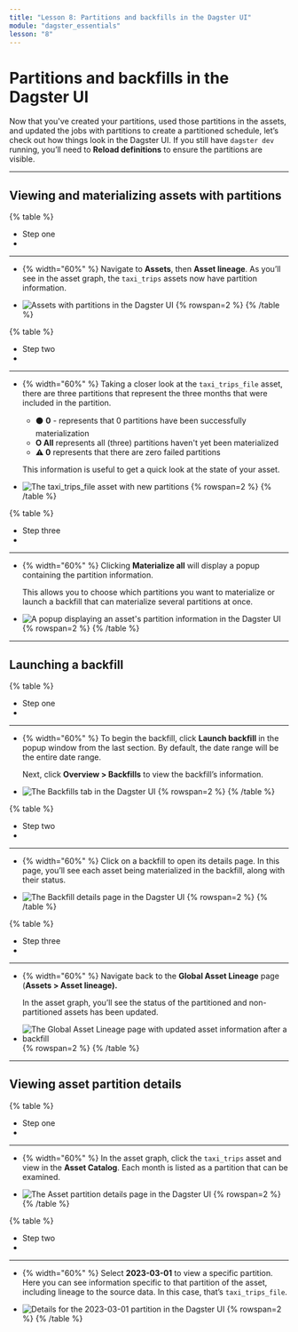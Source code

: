 ```yaml
---
title: "Lesson 8: Partitions and backfills in the Dagster UI"
module: "dagster_essentials"
lesson: "8"
---
```


# Partitions and backfills in the Dagster UI

Now that you've created your partitions, used those partitions in the assets, and updated the jobs with partitions to create a partitioned schedule, let’s check out how things look in the Dagster UI. If you still have `dagster dev` running, you’ll need to **Reload definitions** to ensure the partitions are visible.

---

## Viewing and materializing assets with partitions

{% table %}
* Step one
*
---
* {% width="60%" %}
    Navigate to **Assets**, then **Asset lineage**. As you’ll see in the asset graph, the `taxi_trips` assets now have partition information. 

* ![Assets with partitions in the Dagster UI](/images/dagster-essentials/lesson-8/ui-assets-with-partitions.png) {% rowspan=2 %}
{% /table %}

{% table %}
* Step two
*
---
* {% width="60%" %}
  Taking a closer look at the `taxi_trips_file` asset, there are three partitions that represent the three months that were included in the partition. 

  - ⚫ **0** - represents that 0 partitions have been successfully materialization
  - **O All** represents all (three) partitions haven't yet been materialized
  - **⚠️ 0** represents that there are zero failed partitions

  This information is useful to get a quick look at the state of your asset.

* ![The taxi_trips_file asset with new partitions](/images/dagster-essentials/lesson-8/ui-taxi-trips-file-asset.png) {% rowspan=2 %}
{% /table %}

{% table %}
* Step three
*
---
* {% width="60%" %}
  Clicking **Materialize all** will display a popup containing the partition information. 

  This allows you to choose which partitions you want to materialize or launch a backfill that can materialize several partitions at once.

* ![A popup displaying an asset's partition information in the Dagster UI](/images/dagster-essentials/lesson-8/ui-asset-partition-info.png) {% rowspan=2 %}
{% /table %}

---

## Launching a backfill

{% table %}
* Step one
*
---
* {% width="60%" %}
  To begin the backfill, click **Launch backfill** in the popup window from the last section. By default, the date range will be the entire date range.

  Next, click **Overview > Backfills** to view the backfill’s information.

* ![The Backfills tab in the Dagster UI](/images/dagster-essentials/lesson-8/ui-backfills-tab.png) {% rowspan=2 %}
{% /table %}

{% table %}
* Step two
*
---
* {% width="60%" %}
    Click on a backfill to open its details page. In this page, you’ll see each asset being materialized in the backfill, along with their status.

* ![The Backfill details page in the Dagster UI](/images/dagster-essentials/lesson-8/ui-backfill-details-page.png) {% rowspan=2 %}
{% /table %}

{% table %}
* Step three
*
---
* {% width="60%" %}
  Navigate back to the **Global Asset Lineage** page (**Assets > Asset lineage).**

  In the asset graph, you’ll see the status of the partitioned and non-partitioned assets has been updated.

* ![The Global Asset Lineage page with updated asset information after a backfill](/images/dagster-essentials/lesson-8/ui-updated-asset-graph.png) {% rowspan=2 %}
{% /table %}

---

## Viewing asset partition details

{% table %}
* Step one
*
---
* {% width="60%" %}
  In the asset graph, click the `taxi_trips` asset and view in the **Asset Catalog**. Each month is listed as a partition that can be examined.

* ![The Asset partition details page in the Dagster UI](/images/dagster-essentials/lesson-8/ui-asset-partition-details.png) {% rowspan=2 %}
{% /table %}

{% table %}
* Step two
*
---
* {% width="60%" %}
  Select **2023-03-01** to view a specific partition. Here you can see information specific to that partition of the asset, including lineage to the source data. In this case, that’s `taxi_trips_file`. 

* ![Details for the 2023-03-01 partition in the Dagster UI](/images/dagster-essentials/lesson-8/ui-partition-details.png) {% rowspan=2 %}
{% /table %}